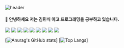 ![header](https://capsule-render.vercel.app/api?type=waving&color=gradient&customColorList=0,2,2,5,30&height=200&section=header&text=Kim%20Min%20Sik&fontSize=80)


#### 👱‍ 안녕하세요 저는 김민식 이고 프로그래밍을 공부하고 있습니다.

<img src="https://img.shields.io/badge/spring-6DB33F?style=for-the-badge&logo=spring&logoColor=white"> <img src="https://img.shields.io/badge/java-F80000?style=for-the-badge&logo=java&logoColor=white"> <img src="https://img.shields.io/badge/c-A8B9CC?style=for-the-badge&logo=c&logoColor=white"> <img src="https://img.shields.io/badge/centos-262577?style=for-the-badge&logo=centos&logoColor=white">
<img src="https://img.shields.io/badge/nginx-009639?style=for-the-badge&logo=nginx&logoColor=white"> <img src="https://img.shields.io/badge/mysql-4479A1?style=for-the-badge&logo=mysql&logoColor=white"> <img src="https://img.shields.io/badge/html5-E34F26?style=for-the-badge&logo=html5&logoColor=white"> <img src="https://img.shields.io/badge/css3-1572B6?style=for-the-badge&logo=css3&logoColor=white"> <img src="https://img.shields.io/badge/javascript-F7DF1E?style=for-the-badge&logo=javascript&logoColor=white">


[![Anurag's GitHub stats](https://github-readme-stats.vercel.app/api?username=casatoo&show_icons=true&theme=radical)]
[![Top Langs](https://github-readme-stats.vercel.app/api/top-langs/?username=casatoo&show_icons=true&theme=radical)]

<!--
**casatoo/casatoo** is a ✨ _special_ ✨ repository because its `README.md` (this file) appears on your GitHub profile.

Here are some ideas to get you started:

- 🔭 I’m currently working on ...
- 🌱 I’m currently learning ...
- 👯 I’m looking to collaborate on ...
- 🤔 I’m looking for help with ...
- 💬 Ask me about ...
- 📫 How to reach me: ...
- 😄 Pronouns: ...
- ⚡ Fun fact: ...
-->
